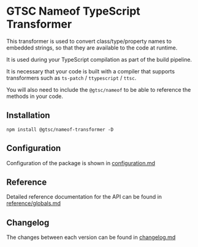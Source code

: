# GTSC Nameof TypeScript Transformer

This transformer is used to convert class/type/property names to embedded strings, so that they are available to the code at runtime.

It is used during your TypeScript compilation as part of the build pipeline.

It is necessary that your code is built with a compiler that supports transformers such as `ts-patch` / `ttypescript` / `ttsc`.

You will also need to include the `@gtsc/nameof` to be able to reference the methods in your code.

## Installation

```shell
npm install @gtsc/nameof-transformer -D
```

## Configuration

Configuration of the package is shown in [configuration.md](configuration.md)

## Reference

Detailed reference documentation for the API can be found in [reference/globals.md](reference/globals.md)

## Changelog

The changes between each version can be found in [changelog.md](changelog.md)
